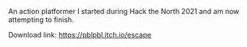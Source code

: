 An action platformer I started during Hack the North 2021 and am now attempting to finish.

Download link: https://pblpbl.itch.io/escape
